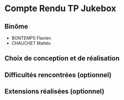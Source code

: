 # Compte Rendu TP Jukebox

## Binôme
- BONTEMPS Flavien
- CHAUCHET Mattéo

## Choix de conception et de réalisation

## Difficultés rencontrées (optionnel)

## Extensions réalisées (optionnel)
